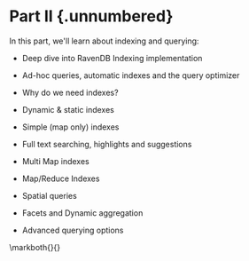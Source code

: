 
# Part II {.unnumbered}

In this part, we'll learn about indexing and querying:

* Deep dive into RavenDB Indexing implementation
* Ad-hoc queries, automatic indexes and the query optimizer

* Why do we need indexes?
* Dynamic & static indexes
* Simple (map only) indexes
* Full text searching, highlights and suggestions
* Multi Map indexes
* Map/Reduce Indexes
* Spatial queries
* Facets and Dynamic aggregation
* Advanced querying options

\markboth{}{}

